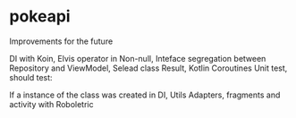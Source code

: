 # pokeapi

Improvements for the future

DI with Koin,
Elvis operator in Non-null,
Inteface segregation between Repository and ViewModel,
Selead class Result,
Kotlin Coroutines
Unit test, should test:

  If a instance of the class was created in DI,
  Utils
  Adapters, fragments and activity with Roboletric
  
  
 
